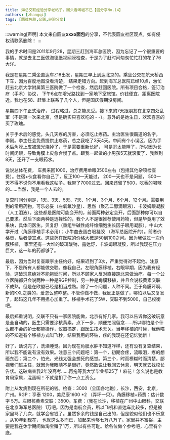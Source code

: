 ```yaml
---
title: 海总交联经验分享老帖子，回头看唏嘘不已【圆分享No.14】
authors: [zhangqi]
tags: [圆锥角膜,交联,经验分享]
---
```


:::warning[声明]
本文来自圆友**xxxo面包**的分享，不代表圆友社区观点。如有侵权请联系删除！
:::

我的手术时间是2011年9月28，星期三赶到海军总医院，因为忘记了一个很重要的事情，就是去北三医做海德堡视网膜检查，于是为了赶时间匆匆忙忙打的花了76大洋。

我是在星期二乘坐直达车Z18出发，星期三早上到达北京的。乘坐公交在航天桥西下车，因为百度地图没看清楚， 结果走错方向。赶到海军总医院已经10点，匆忙赶去北京大学附属第三医院做了一个检查，然后赶回医院。所有项目合格，签订治疗（手术）协议， 下午6点在增光路找到一家地下室旅馆。价钱便宜，距离医院近。我也在58、赶集上联系了几个人，但是国庆假期没房间。

星期四下午正式治疗， 过程略过，总之能忍受。接下来的7天跟朋友在北京四处乱窜（不是第一次来北京，但是确实只喜欢吃的 - -）。意外的是她生日，欢欢喜喜的买了玫瑰。

关于手术后的感觉，头几天疼的厉害，必须吃止疼药。主治医生很霸道的名字， 李刚。李主任会免费提供止疼药，总之我吃了3天4天。中间有个小误区，因为手术后角膜上皮被激光烧掉了，于是需要重新长好， 可是哥太能睡了，所以因为长时间闭眼，导致角膜上皮愈合慢了点。跟我一起做的小男孩5天就滚蛋了，我熬到8天，还开了一支眼药水。

说说总体花费， 车费来回1000，治疗费用单眼3500左右（包括其他杂项检查费）。住宿+伙食看你自己了，反正100一天能过， 200一天也不是问题， 500一天不得不说你不用看我这帖子。我带了7000过去。回来还留了500，吃香的喝辣的……当然，我是一个人去的。

复查时间分别是，1天、3天、5天、7天、1个月、3个月、6个月、12个月。需要用到的常用药物，可乐必妥（左氧氟沙星）、思然（聚乙二醇滴眼液）、卡波姆眼凝胶（人工泪液）。这些都是医院可能会开的，前面两种必定会开，后面那种你可以自己要求。然后下面两种是选择性的，我个人不是很推荐使用药物，但是毕竟用了效果块，具体问医生。贝复舒（重组牛碱性成纤维细胞生长因子眼用凝胶），中山大学开过（角膜移植手术必用）；小牛血去蛋白眼凝胶 （海军总医院开的）。前者价格贵，后者便宜点。这些药在医院的价格大概是50到100之间。因为我做过一次角膜移植， 家里还有一大堆的玻璃酸钠，露达舒，卡波姆眼凝胶，所以我现在压力巨大，这一年的药都够了。

最后，因为当时复查跟李主任约好，结果迟到了3次，严重觉得对不起他。注意下，不是所有人都能做交联。像我自己，左眼角膜移植，右眼早期，因为我有经验，这破玩意绝对不能拖延时间，所以不顾家人反对直接跑北京做治疗。每一个公立医院都只会说两种一种是RGP控制，另一种是角膜移植，并且会说核黄素交联不成熟，但是在欧盟已经是相当成熟。除了一个问题，人种不同。至于角膜环啊、新的KXL之类的，爱怎么整咋整。不管你做不做，我反正是做了，哪怕以后又复发了，起码这几年不用担心加重了。移植手术花了5W，交联不到5000，自己权衡吧。

最后郑重说明，交联不只有一家医院能做，北京有好几家。我可以告诉你这破玩意是全自动的，医生只需要涂核黄素，点下一步，顺便拍照留念……所以哪怕是个什么都不会的护士都能操作，仪器搞定，跟医生技术无关。当年移植的时候，我他喵的不知道有个移植方式叫飞秒，结果我用的环钻，疼的我现在还记忆犹新！

好了，话说完了，洗澡睡觉。因为现在角膜水肿不知道咋样，还有没有复查结果，所以我不能说有没有效果。注意三个问题吧：第一个，初期会疼，流眼泪，疼的想砸东西；第二个，怕光，光线太强会想死的感觉。第三个，时而模糊时而清楚。鄙视我们班主任，就因为我眼睛不是很好，竟然敢说让我回去休息，明天就去找校长告状。这破病害我2年没高考……再拖等我大学毕业都25了！麻花！怎么说也是教育局家属，混蛋啊！不就是扣了你一点工资么。

附上从发病到现在所花的钱。检查：3000（全国各地跑），长沙，西安，北京，广州。RGP：亨泰 1200，美尼康1600 *2 （弄坏一只）。角膜移植+药费：估计数字 5万。左眼核黄素交联：3500。车费：（我在长沙，移植在广州中山眼科，交联在北京海军总医院）1万吧。因为是南航会员，所以飞机和直达车比较多，但是被家里骂了几次，就学会省钱了。虽然多余的钱是自己出的，但是貌似他们也不乐意 。从10年到现在， 也就这么多而已，加起来也够七万八万了。家里并不富裕，主要是我在休学期间做淘宝赚了1万，所以有些可耻。给各位做个参考吧，心里有个底。
